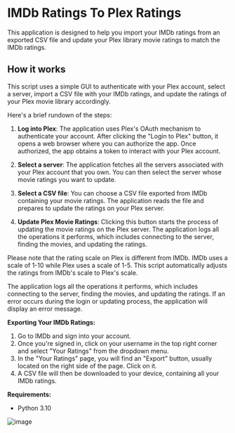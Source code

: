 # **IMDb Ratings To Plex Ratings**

This application is designed to help you import your IMDb ratings from an exported CSV file and update your Plex library movie ratings to match the IMDb ratings.

## **How it works**

This script uses a simple GUI to authenticate with your Plex account, select a server, import a CSV file with your IMDb ratings, and update the ratings of your Plex movie library accordingly.

Here's a brief rundown of the steps:

1. **Log into Plex**: The application uses Plex's OAuth mechanism to authenticate your account. After clicking the "Login to Plex" button, it opens a web browser where you can authorize the app. Once authorized, the app obtains a token to interact with your Plex account.

2. **Select a server**: The application fetches all the servers associated with your Plex account that you own. You can then select the server whose movie ratings you want to update.

3. **Select a CSV file**: You can choose a CSV file exported from IMDb containing your movie ratings. The application reads the file and prepares to update the ratings on your Plex server.

4. **Update Plex Movie Ratings**: Clicking this button starts the process of updating the movie ratings on the Plex server. The application logs all the operations it performs, which includes connecting to the server, finding the movies, and updating the ratings. 

Please note that the rating scale on Plex is different from IMDb. IMDb uses a scale of 1-10 while Plex uses a scale of 1-5. This script automatically adjusts the ratings from IMDb's scale to Plex's scale.

The application logs all the operations it performs, which includes connecting to the server, finding the movies, and updating the ratings. If an error occurs during the login or updating process, the application will display an error message.

**Exporting Your IMDb Ratings:**
1. Go to IMDb and sign into your account.
2. Once you're signed in, click on your username in the top right corner and select "Your Ratings" from the dropdown menu.
3. In the "Your Ratings" page, you will find an "Export" button, usually located on the right side of the page. Click on it.
4. A CSV file will then be downloaded to your device, containing all your IMDb ratings.

**Requirements:**
- Python 3.10

![image](https://user-images.githubusercontent.com/12754111/236724758-bbcc1aae-7f5f-4406-8772-32fd8897459d.png)
